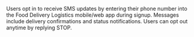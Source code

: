 Users opt in to receive SMS updates by entering their phone number into the Food Delivery Logistics mobile/web app during signup. 
Messages include delivery confirmations and status notifications. 
Users can opt out anytime by replying STOP.
